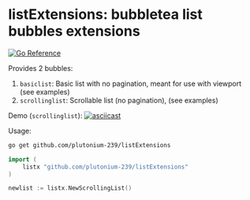 # listExtensions: bubbletea list bubbles extensions

[![Go Reference](https://pkg.go.dev/badge/github.com/plutonium-239/listExtensions.svg)](https://pkg.go.dev/github.com/plutonium-239/listExtensions)

Provides 2 bubbles:
1. `basiclist`: Basic list with no pagination, meant for use with viewport (see examples)
2. `scrollinglist`: Scrollable list (no pagination), (see examples)

Demo (`scrollinglist`):
[![asciicast](https://asciinema.org/a/663534.svg)](https://asciinema.org/a/663534)

Usage:
```bash
go get github.com/plutonium-239/listExtensions
```

```go
import (
	listx "github.com/plutonium-239/listExtensions"
)

newlist := listx.NewScrollingList()
```

